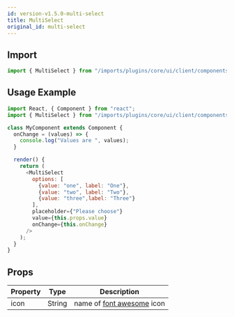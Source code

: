 ```yaml
---
id: version-v1.5.0-multi-select
title: MultiSelect
original_id: multi-select
---
```

    
## Import

```javascript
import { MultiSelect } from "/imports/plugins/core/ui/client/components";
```

## Usage Example

```javascript
import React, { Component } from "react";
import { MultiSelect } from "/imports/plugins/core/ui/client/components";

class MyComponent extends Component {
  onChange = (values) => {
    console.log("Values are ", values);
  }

  render() {
    return (
      <MultiSelect
        options: [
          {value: "one", label: "One"},
          {value: "two", label: "Two"},
          {value: "three",label: "Three"}
        ],
        placeholder={"Please choose"}
        value={this.props.value}
        onChange={this.onChange}
      />
    );
  }
}
```

## Props

| Property | Type   | Description                                                              |
| -------- | ------ | ------------------------------------------------------------------------ |
| icon     | String | name of [font awesome](https://fortawesome.github.io/Font-Awesome/) icon |

